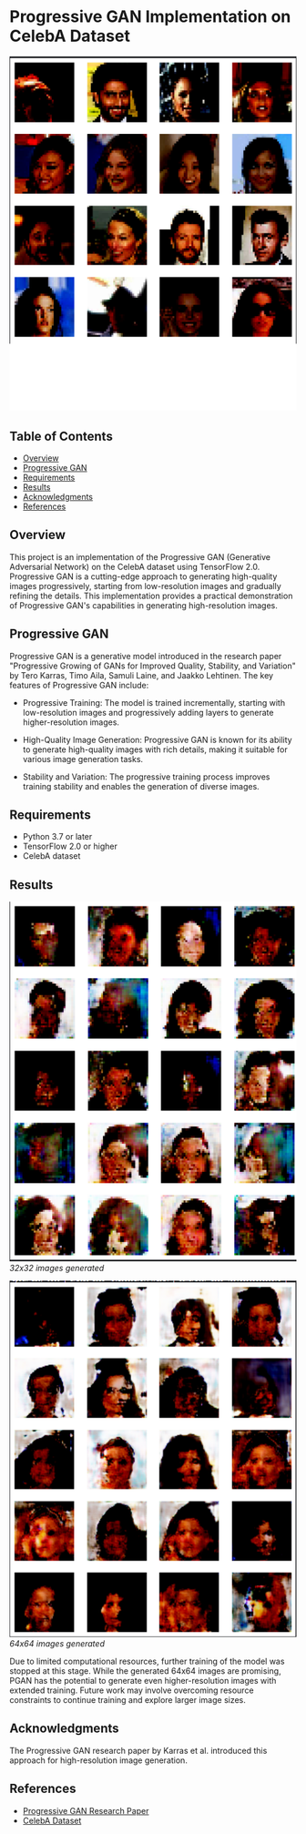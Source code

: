 
# Progressive GAN Implementation on CelebA Dataset

![CelebA Images](results/orig.png)

## Table of Contents

- [Overview](#overview)
- [Progressive GAN](#progressive-gan)
- [Requirements](#requirements)
- [Results](#results)
- [Acknowledgments](#acknowledgments)
- [References](#references)

## Overview

This project is an implementation of the Progressive GAN (Generative Adversarial Network) on the CelebA dataset using TensorFlow 2.0. Progressive GAN is a cutting-edge approach to generating high-quality images progressively, starting from low-resolution images and gradually refining the details. This implementation provides a practical demonstration of Progressive GAN's capabilities in generating high-resolution images.

## Progressive GAN

Progressive GAN is a generative model introduced in the research paper "Progressive Growing of GANs for Improved Quality, Stability, and Variation" by Tero Karras, Timo Aila, Samuli Laine, and Jaakko Lehtinen. The key features of Progressive GAN include:

- Progressive Training: The model is trained incrementally, starting with low-resolution images and progressively adding layers to generate higher-resolution images.

- High-Quality Image Generation: Progressive GAN is known for its ability to generate high-quality images with rich details, making it suitable for various image generation tasks.

- Stability and Variation: The progressive training process improves training stability and enables the generation of diverse images.

## Requirements

- Python 3.7 or later
- TensorFlow 2.0 or higher
- CelebA dataset

## Results

![Generated Image 1](results/img32.png)
*32x32 images generated*

![Generated Image 2](results/img64.png)
*64x64 images generated*

Due to limited computational resources, further training of the model was stopped at this stage. While the generated 64x64 images are promising, PGAN has the potential to generate even higher-resolution images with extended training. Future work may involve overcoming resource constraints to continue training and explore larger image sizes.

## Acknowledgments

The Progressive GAN research paper by Karras et al. introduced this approach for high-resolution image generation.

## References

- [Progressive GAN Research Paper](https://arxiv.org/abs/1710.10196)
- [CelebA Dataset](https://www.kaggle.com/datasets/jessicali9530/celeba-dataset)

